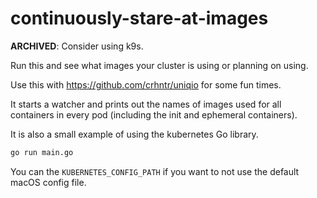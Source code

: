 # continuously-stare-at-images

**ARCHIVED**: Consider using k9s.

Run this and see what images your cluster is using or planning on using.

Use this with https://github.com/crhntr/uniqio for some fun times.

It starts a watcher and prints out the names of images used for all containers in every pod (including the init and ephemeral containers).

It is also a small example of using the kubernetes Go library.

```sh
go run main.go
```

You can the `KUBERNETES_CONFIG_PATH` if you want to not use the default macOS config file.

